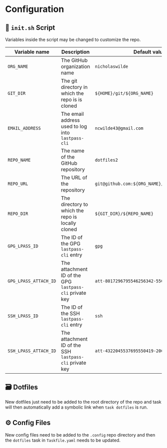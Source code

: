 # Configuration

## :page_with_curl: `init.sh` Script

Variables inside the script may be changed to customize the repo.

| Variable name         | Description                                             | Default value                                 |
|-----------------------|---------------------------------------------------------|-----------------------------------------------|
| `ORG_NAME`            | The GitHub organization name                            | `nicholaswilde`                               |
| `GIT_DIR`             | The git directory in which the repo is is cloned        | `${HOME}/git/${ORG_NAME}`                     |
| `EMAIL_ADDRESS`       | The email address used to log into `lastpass-cli`       | `ncwilde43@gmail.com`                         |
| `REPO_NAME`           | The name of the GitHub repository                       | `dotfiles2`                                   |
| `REPO_URL`            | The URL of the repository                               | `git@github.com:${ORG_NAME}/${REPO_NAME}.git` |
| `REPO_DIR`            | The directory to which the repo is locally cloned       | `${GIT_DIR}/${REPO_NAME}`                     |
| `GPG_LPASS_ID`        | The ID of the GPG `lastpass-cli` entry                  | `gpg`                                         |
| `GPG_LPASS_ATTACH_ID` | The attachment ID of the GPG `lastpass-cli` private key | `att-8017296795546256342-55097`               |
| `SSH_LPASS_ID`        | The ID of the SSH `lastpass-cli` entry                  | `ssh`                                         |
| `SSH_LPASS_ATTACH_ID` | The attachment ID of the SSH `lastpass-cli` private key | `att-4322045537695550419-20689`               |

## :card_file_box: Dotfiles

New dotfiles just need to be added to the root directory of the repo and task will then
automatically add a symbolic link when `task dotfiles` is run.

## :gear: Config Files

New config files need to be added to the `.config` repo directory and then the `dotfiles` task in `Taskfile.yaml`
needs to be updated.
